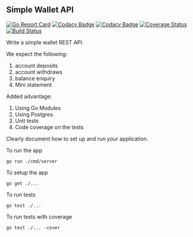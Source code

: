 ## Simple Wallet API
[![Go Report Card](https://goreportcard.com/badge/github.com/nathanmkaya/walletAPI)](https://goreportcard.com/report/github.com/nathanmkaya/walletAPI)
[![Codacy Badge](https://api.codacy.com/project/badge/Grade/ebfaf44753654f8d8158aa0571f093fc)](https://www.codacy.com/manual/nathanmkaya/walletAPI?utm_source=github.com&amp;utm_medium=referral&amp;utm_content=nathanmkaya/walletAPI&amp;utm_campaign=Badge_Grade)
[![Codacy Badge](https://api.codacy.com/project/badge/Coverage/ebfaf44753654f8d8158aa0571f093fc)](https://www.codacy.com/manual/nathanmkaya/walletAPI?utm_source=github.com&utm_medium=referral&utm_content=nathanmkaya/walletAPI&utm_campaign=Badge_Coverage)
[![Coverage Status](https://coveralls.io/repos/github/nathanmkaya/walletAPI/badge.svg?branch=master)](https://coveralls.io/github/nathanmkaya/walletAPI?branch=master)
[![Build Status](https://travis-ci.com/nathanmkaya/walletAPI.svg?branch=master)](https://travis-ci.com/nathanmkaya/walletAPI)

Write a simple wallet REST API.

We expect the following:
1. account deposits
2. account withdraws
3. balance enquiry
4. Mini statement

Added advantage:
1. Using Go Modules
2. Using Postgres.
3. Unit tests
4. Code coverage on the tests

Clearly document how to set up and run your application.

To run the app
```shell script
go run ./cmd/server
```

To setup the app
```shell script
go get ./...
```

To run tests
```shell script
go test ./...
```

To run tests with coverage
```shell script
go test ./... -cover
```
